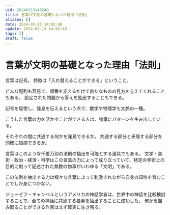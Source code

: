 ```yaml
---
uid: 20240313140240
title: 言葉が文明の基礎となった理由「法則」
aliases: []
date: 2024-03-13 14:02:40
update: 2024-03-13 14:02:40
tags: []
draft: false
---
```


# 言葉が文明の基礎となった理由「法則」

言葉は記号。
特徴は「入れ替えることができる」ということ。


どんな配列も容易で、順番を変えるだけで新たなものの見方を与えてくれることもある。
設定された問題から答えを抽出することもできる。


記号を駆使し、発見を伝えるという点で、数学や物理学も文脈の一種。


こうした言葉の力を活かすことができる人は、物事にパターンを生み出している。



それぞれの間に共通する何かを発見できるか。
共通する部分と矛盾する部分を的確に指摘できるか。



言葉はこのような千差万別の法則の抽出を可能とする道具でもある。
文学・美術・政治・経済・科学はこの言葉の力によって成り立っていて、特定の学術上の目的に則って記述された無数の物事がいわゆる「文明」である。


この法則を抽出する力は様々な言葉によって刺激されながら自身の知性を育むことでしか身につかない。



ジョーゼフ・キャンベルというアメリカの神話学者は、世界中の神話を比較検討することで、全ての神話に共通する要素を抽出することに成功した。
何かを掴み取ることができる作家はまず確実に生き残る。



[^ikinokosakka]: https://www.notion.so/c88d85d493c5430da64da3188673197b/ 生き残る作家、生き残れない作家 冲方塾・創作講座, P37, 冲方 丁, 早川書房, 2021/04/24
